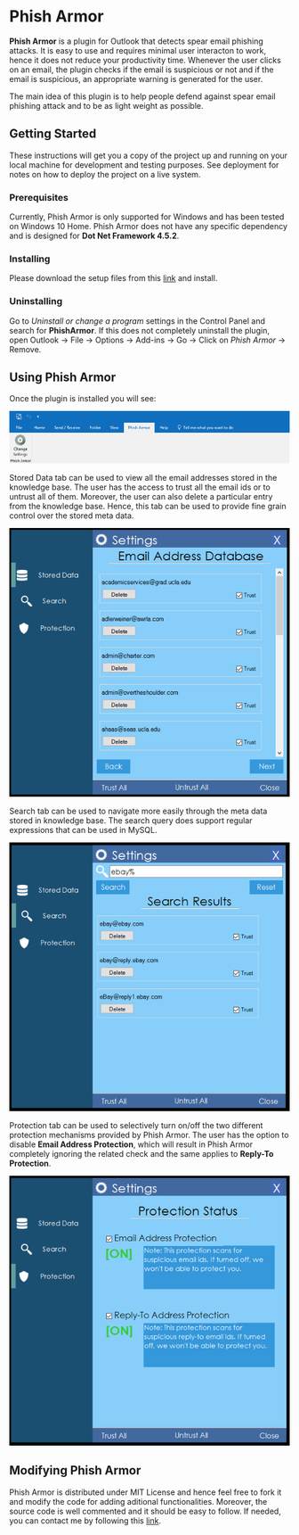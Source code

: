 # Phish Armor

**Phish Armor** is a plugin for Outlook that detects spear email phishing attacks. It is easy to use and requires minimal user interacton to work, hence it does not reduce your productivity time. Whenever the user clicks on an email, the plugin checks if the email is suspicious or not and if the email is suspicious, an appropriate warning is generated for the user.

The main idea of this plugin is to help people defend against spear email phishing attack and to be as light weight as possible.

## Getting Started

These instructions will get you a copy of the project up and running on your local machine for development and testing purposes. See deployment for notes on how to deploy the project on a live system.

### Prerequisites

Currently, Phish Armor is only supported for Windows and has been tested on Windows 10 Home. Phish Armor does not have any specific dependency and is designed for **Dot Net Framework 4.5.2**.

### Installing

Please download the setup files from this [link](../setup) and install.

### Uninstalling

Go to *Uninstall or change a program* settings in the Control Panel and search for **PhishArmor**. If this does not completely uninstall the plugin, open Outlook -> File -> Options -> Add-ins -> Go -> Click on *Phish Armor* -> Remove.


## Using Phish Armor

Once the plugin is installed you will see:


![Phish Armor Ribbon](images/MainWindow.PNG)

Stored Data tab can be used to view all the email addresses stored in the knowledge base. The user has the access to trust all the email ids or to untrust all of them. Moreover, the user can also delete a particular entry from the knowledge base. Hence, this tab can be used to provide fine grain control over the stored meta data.


![Stored Data](images/storeddata.PNG)

Search tab can be used to navigate more easily through the meta data stored in knowledge base. The search query does support regular expressions that can be used in MySQL.


![Search](images/search.PNG)

Protection tab can be used to selectively turn on/off the two different protection mechanisms provided by Phish Armor. The user has the option to disable **Email Address Protection**, which will result in Phish Armor completely ignoring the related check and the same applies to **Reply-To Protection**.


![Search](images/protection.PNG)

## Modifying Phish Armor

Phish Armor is distributed under MIT License and hence feel free to fork it and modify the code for adding aditional functionalities. Moreover, the source code is well commented and it should be easy to follow. If needed, you can contact me by following this [link](https://starlordphr.github.io/).
